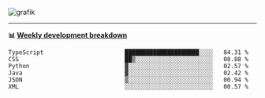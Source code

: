 ![grafik](https://user-images.githubusercontent.com/56089155/187718223-45863e96-4c28-4d4c-b3ca-02bf88aeae4c.png)

<hr />

**📊 [Weekly development breakdown](https://wakatime.com/@Ari24)**

<!--START_SECTION:waka-->

```text
TypeScript                       █████████████████████░░░░   84.31 %
CSS                              ██▒░░░░░░░░░░░░░░░░░░░░░░   08.88 %
Python                           ▓░░░░░░░░░░░░░░░░░░░░░░░░   02.57 %
Java                             ▓░░░░░░░░░░░░░░░░░░░░░░░░   02.42 %
JSON                             ▒░░░░░░░░░░░░░░░░░░░░░░░░   00.94 %
XML                              ░░░░░░░░░░░░░░░░░░░░░░░░░   00.57 %
```

<!--END_SECTION:waka-->

